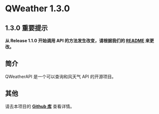 # QWeather 1.3.0
## 1.3.0 重要提示
**从 Release 1.1.0 开始调用 API 的方法发生改变，请根据我们的 [README](https://github.com/WinExp/QWeatherAPI/blob/master/README.md "README") 来更改。**
## 简介
QWeatherAPI 是一个可以查询和风天气 API 的开源项目。

## 其他
请去本项目的 **[Github&nbsp;库](https://github.com/WinExp/QWeatherAPI "QWeatherAPI")** 查看详情。
